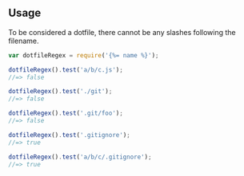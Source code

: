 ## Usage

To be considered a dotfile, there cannot be any slashes following the filename. 

```js
var dotfileRegex = require('{%= name %}');

dotfileRegex().test('a/b/c.js');
//=> false

dotfileRegex().test('./git');
//=> false

dotfileRegex().test('.git/foo');
//=> false

dotfileRegex().test('.gitignore');
//=> true

dotfileRegex().test('a/b/c/.gitignore');
//=> true
```
